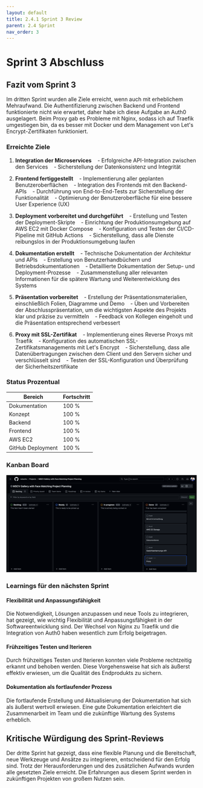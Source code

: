 ```yaml
---
layout: default
title: 2.4.1 Sprint 3 Review
parent: 2.4 Sprint
nav_order: 3
---
```


# Sprint 3 Abschluss

  

## Fazit vom Sprint 3

  

Im dritten Sprint wurden alle Ziele erreicht, wenn auch mit erheblichem Mehraufwand. Die Authentifizierung zwischen Backend und Frontend funktionierte nicht wie erwartet, daher habe ich diese Aufgabe an Auth0 ausgelagert. Beim Proxy gab es Probleme mit Nginx, sodass ich auf Traefik umgestiegen bin, da es besser mit Docker und dem Management von Let's Encrypt-Zertifikaten funktioniert.


### Erreichte Ziele
  
1. **Integration der Microservices**
   - Erfolgreiche API-Integration zwischen den Services
   - Sicherstellung der Datenkonsistenz und Integrität
  

2. **Frontend fertiggestellt**
   - Implementierung aller geplanten Benutzeroberflächen
   - Integration des Frontends mit den Backend-APIs
   - Durchführung von End-to-End-Tests zur Sicherstellung der Funktionalität
   - Optimierung der Benutzeroberfläche für eine bessere User Experience (UX)


3. **Deployment vorbereitet und durchgeführt**
   - Erstellung und Testen der Deployment-Skripte
   - Einrichtung der Produktionsumgebung auf AWS EC2 mit Docker Compose
   - Konfiguration und Testen der CI/CD-Pipeline mit GitHub Actions
   - Sicherstellung, dass alle Dienste reibungslos in der Produktionsumgebung laufen


4. **Dokumentation erstellt**
   - Technische Dokumentation der Architektur und APIs
   - Erstellung von Benutzerhandbüchern und Betriebsdokumentationen
   - Detaillierte Dokumentation der Setup- und Deployment-Prozesse
   - Zusammenstellung aller relevanten Informationen für die spätere Wartung und Weiterentwicklung des Systems
  

5. **Präsentation vorbereitet**
   - Erstellung der Präsentationsmaterialien, einschließlich Folien, Diagramme und Demo
   - Üben und Vorbereiten der Abschlusspräsentation, um die wichtigsten Aspekte des Projekts klar und präzise zu vermitteln
   - Feedback von Kollegen eingeholt und die Präsentation entsprechend verbessert
  

6. **Proxy mit SSL-Zertifikat**
   - Implementierung eines Reverse Proxys mit Traefik
   - Konfiguration des automatischen SSL-Zertifikatsmanagements mit Let's Encrypt
   - Sicherstellung, dass alle Datenübertragungen zwischen dem Client und den Servern sicher und verschlüsselt sind
   - Testen der SSL-Konfiguration und Überprüfung der Sicherheitszertifikate

### Status Prozentual

| Bereich           | Fortschritt |
| ----------------- | ----------- |
| Dokumentation     | 100 %       |
| Konzept           | 100 %       |
| Backend           | 100 %       |
| Frontend          | 100 %       |
| AWS EC2           | 100 %       |
| GitHub Deployment | 100 %       |
  

### Kanban Board

![](attachments/Screenshot%202024-07-06%20at%2011.48.26.png)

  

### Learnings für den nächsten Sprint
  

#### Flexibilität und Anpassungsfähigkeit


Die Notwendigkeit, Lösungen anzupassen und neue Tools zu integrieren, hat gezeigt, wie wichtig Flexibilität und Anpassungsfähigkeit in der Softwareentwicklung sind. Der Wechsel von Nginx zu Traefik und die Integration von Auth0 haben wesentlich zum Erfolg beigetragen.

#### Frühzeitiges Testen und Iterieren

Durch frühzeitiges Testen und Iterieren konnten viele Probleme rechtzeitig erkannt und behoben werden. Diese Vorgehensweise hat sich als äußerst effektiv erwiesen, um die Qualität des Endprodukts zu sichern.


#### Dokumentation als fortlaufender Prozess 

Die fortlaufende Erstellung und Aktualisierung der Dokumentation hat sich als äußerst wertvoll erwiesen. Eine gute Dokumentation erleichtert die Zusammenarbeit im Team und die zukünftige Wartung des Systems erheblich.

## Kritische Würdigung des Sprint-Reviews

  

Der dritte Sprint hat gezeigt, dass eine flexible Planung und die Bereitschaft, neue Werkzeuge und Ansätze zu integrieren, entscheidend für den Erfolg sind. Trotz der Herausforderungen und des zusätzlichen Aufwands wurden alle gesetzten Ziele erreicht. Die Erfahrungen aus diesem Sprint werden in zukünftigen Projekten von großem Nutzen sein.